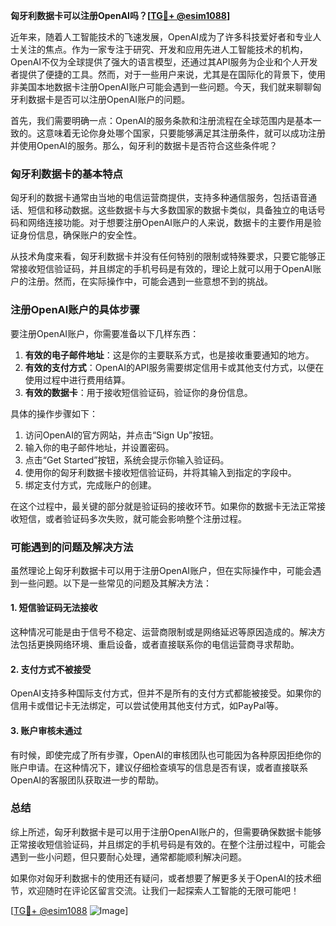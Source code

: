 **匈牙利数据卡可以注册OpenAI吗？[[TG💪+ @esim1088](https://t.me/s/esim1088)]**

近年来，随着人工智能技术的飞速发展，OpenAI成为了许多科技爱好者和专业人士关注的焦点。作为一家专注于研究、开发和应用先进人工智能技术的机构，OpenAI不仅为全球提供了强大的语言模型，还通过其API服务为企业和个人开发者提供了便捷的工具。然而，对于一些用户来说，尤其是在国际化的背景下，使用非美国本地数据卡注册OpenAI账户可能会遇到一些问题。今天，我们就来聊聊匈牙利数据卡是否可以注册OpenAI账户的问题。

首先，我们需要明确一点：OpenAI的服务条款和注册流程在全球范围内是基本一致的。这意味着无论你身处哪个国家，只要能够满足其注册条件，就可以成功注册并使用OpenAI的服务。那么，匈牙利的数据卡是否符合这些条件呢？

### 匈牙利数据卡的基本特点

匈牙利的数据卡通常由当地的电信运营商提供，支持多种通信服务，包括语音通话、短信和移动数据。这些数据卡与大多数国家的数据卡类似，具备独立的电话号码和网络连接功能。对于想要注册OpenAI账户的人来说，数据卡的主要作用是验证身份信息，确保账户的安全性。

从技术角度来看，匈牙利数据卡并没有任何特别的限制或特殊要求，只要它能够正常接收短信验证码，并且绑定的手机号码是有效的，理论上就可以用于OpenAI账户的注册。然而，在实际操作中，可能会遇到一些意想不到的挑战。

### 注册OpenAI账户的具体步骤

要注册OpenAI账户，你需要准备以下几样东西：

1. **有效的电子邮件地址**：这是你的主要联系方式，也是接收重要通知的地方。
2. **有效的支付方式**：OpenAI的API服务需要绑定信用卡或其他支付方式，以便在使用过程中进行费用结算。
3. **有效的数据卡**：用于接收短信验证码，验证你的身份信息。

具体的操作步骤如下：

1. 访问OpenAI的官方网站，并点击“Sign Up”按钮。
2. 输入你的电子邮件地址，并设置密码。
3. 点击“Get Started”按钮，系统会提示你输入验证码。
4. 使用你的匈牙利数据卡接收短信验证码，并将其输入到指定的字段中。
5. 绑定支付方式，完成账户的创建。

在这个过程中，最关键的部分就是验证码的接收环节。如果你的数据卡无法正常接收短信，或者验证码多次失败，就可能会影响整个注册过程。

### 可能遇到的问题及解决方法

虽然理论上匈牙利数据卡可以用于注册OpenAI账户，但在实际操作中，可能会遇到一些问题。以下是一些常见的问题及其解决方法：

#### 1. 短信验证码无法接收

这种情况可能是由于信号不稳定、运营商限制或是网络延迟等原因造成的。解决方法包括更换网络环境、重启设备，或者直接联系你的电信运营商寻求帮助。

#### 2. 支付方式不被接受

OpenAI支持多种国际支付方式，但并不是所有的支付方式都能被接受。如果你的信用卡或借记卡无法绑定，可以尝试使用其他支付方式，如PayPal等。

#### 3. 账户审核未通过

有时候，即使完成了所有步骤，OpenAI的审核团队也可能因为各种原因拒绝你的账户申请。在这种情况下，建议仔细检查填写的信息是否有误，或者直接联系OpenAI的客服团队获取进一步的帮助。

### 总结

综上所述，匈牙利数据卡是可以用于注册OpenAI账户的，但需要确保数据卡能够正常接收短信验证码，并且绑定的手机号码是有效的。在整个注册过程中，可能会遇到一些小问题，但只要耐心处理，通常都能顺利解决问题。

如果你对匈牙利数据卡的使用还有疑问，或者想要了解更多关于OpenAI的技术细节，欢迎随时在评论区留言交流。让我们一起探索人工智能的无限可能吧！

[[TG💪+ @esim1088](https://t.me/s/esim1088) ![Image](https://i.postimg.cc/4NQfJmqS/Snipaste-2025-05-13-00-14-12.png)]